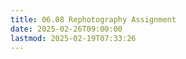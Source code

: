 ```yaml
---
title: 06.08 Rephotography Assignment
date: 2025-02-26T09:00:00
lastmod: 2025-02-19T07:33:26
---
```

